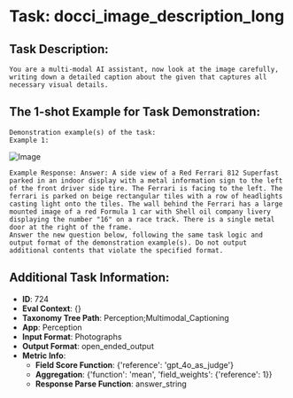 # Task: docci_image_description_long

## Task Description:

```
You are a multi-modal AI assistant, now look at the image carefully, writing down a detailed caption about the given that captures all necessary visual details.
```

## The 1-shot Example for Task Demonstration:

```
Demonstration example(s) of the task:
Example 1:
```

![Image](qual_dev_00006.png)

```
Example Response: Answer: A side view of a Red Ferrari 812 Superfast parked in an indoor display with a metal information sign to the left of the front driver side tire. The Ferrari is facing to the left. The ferrari is parked on beige rectangular tiles with a row of headlights casting light onto the tiles. The wall behind the Ferrari has a large mounted image of a red Formula 1 car with Shell oil company livery displaying the number "16" on a race track. There is a single metal door at the right of the frame.
Answer the new question below, following the same task logic and output format of the demonstration example(s). Do not output additional contents that violate the specified format.
```

## Additional Task Information:

- **ID**: 724
- **Eval Context**: {}
- **Taxonomy Tree Path**: Perception;Multimodal_Captioning
- **App**: Perception
- **Input Format**: Photographs
- **Output Format**: open_ended_output
- **Metric Info**:
  - **Field Score Function**: {'reference': 'gpt_4o_as_judge'}
  - **Aggregation**: {'function': 'mean', 'field_weights': {'reference': 1}}
  - **Response Parse Function**: answer_string
